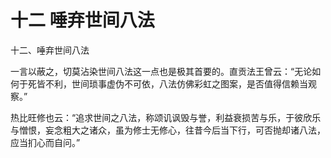 # 十二 唾弃世间八法

十二、唾弃世间八法

一言以蔽之，切莫沾染世间八法这一点也是极其首要的。直贡法王曾云：“无论如何于死皆不利，世间琐事虚伪不可依，八法仿佛彩虹之图案，是否值得信赖当观察。”

热比旺修也云：“追求世间之八法，称颂讥讽毁与誉，利益衰损苦与乐，于彼欣乐与憎恨，妄念粗大之诸众，虽为修士无修心，往昔今后当下行，可否抛却诸八法，应当扪心而自问。”

